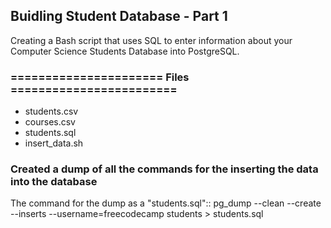 ## Buidling Student Database - Part 1

Creating a Bash script that uses SQL to enter information about your Computer Science Students Database into PostgreSQL.

### ====================== Files ========================
* students.csv
* courses.csv
* students.sql
* insert_data.sh

### Created a dump of all the commands for the inserting the data into the database
The command for the dump as a "students.sql"::
  pg_dump --clean --create --inserts --username=freecodecamp students > students.sql
